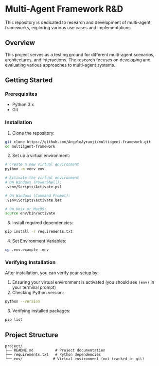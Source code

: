 # Multi-Agent Framework R&D

This repository is dedicated to research and development of multi-agent frameworks, exploring various use cases and implementations.

## Overview

This project serves as a testing ground for different multi-agent scenarios, architectures, and interactions. The research focuses on developing and evaluating various approaches to multi-agent systems.

## Getting Started

### Prerequisites

- Python 3.x
- Git

### Installation

1. Clone the repository:
```bash
git clone https://github.com/AngeloAyranji/multiagent-framework.git
cd multiagent-framework
```

2. Set up a virtual environment:
```bash
# Create a new virtual environment
python -m venv env

# Activate the virtual environment
# On Windows (PowerShell):
.venv/Scripts/Activate.ps1

# On Windows (Command Prompt):
.venv\Scripts\activate.bat

# On Unix or MacOS:
source env/bin/activate
```

3. Install required dependencies:
```bash
pip install -r requirements.txt
```

4. Set Environment Variables:
```bash
cp .env.example .env
```

### Verifying Installation

After installation, you can verify your setup by:

1. Ensuring your virtual environment is activated (you should see `(env)` in your terminal prompt)
2. Checking Python version:
```bash
python --version
```
3. Verifying installed packages:
```bash
pip list
```

## Project Structure

```
project/
├── README.md          # Project documentation
├── requirements.txt   # Python dependencies
└── env/              # Virtual environment (not tracked in git)
```